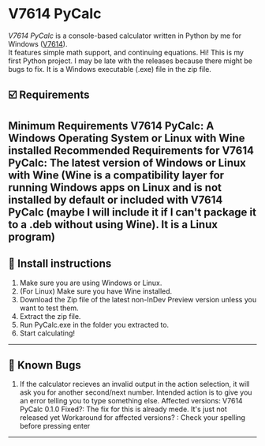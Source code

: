 # V7614 PyCalc

*V7614 PyCalc* is a console-based calculator written in Python by me for Windows ([V7614](https://github.com/V7614)).  
It features simple math support, and continuing equations.
Hi! This is my first Python project.  I may be late with the releases because there might be bugs to fix. It is a Windows executable (.exe) file in the zip file.

## ☑️ Requirements

Minimum Requirements V7614 PyCalc:
A Windows Operating System or Linux with Wine installed
Recommended Requirements for V7614 PyCalc:
The latest version of Windows or Linux with Wine (Wine is a compatibility layer for running Windows apps on Linux and is not installed by default or included with V7614 PyCalc (maybe I will include it if I can't package it to a .deb without using Wine). It is a Linux program)
---

## 🚀 Install instructions

1. Make sure you are using Windows or Linux.
2. (For Linux) Make sure you have Wine installed.
3. Download the Zip file of the latest non-InDev Preview version unless you want to test them.
4. Extract the zip file.
5. Run PyCalc.exe in the folder you extracted to.
6. Start calculating!
---
## 🐞 Known Bugs

1. If the calculator recieves an invalid output in the action selection, it will ask you for another second/next number. Intended action is to give you an error telling you to type something else.
  Affected versions: V7614 PyCalc 0.1.0
  Fixed?: The fix for this is already mede. It's just not released yet
  Workaround for affected versions? : Check your spelling before pressing enter
---
